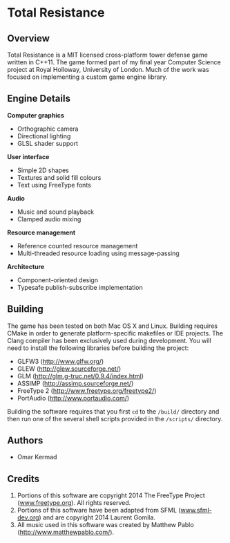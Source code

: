 Total Resistance
================

Overview
--------

Total Resistance is a MIT licensed cross-platform tower defense game written in C++11. The game formed part of my final year Computer Science project at Royal Holloway, University of London. Much of the work was focused on implementing a custom game engine library.

Engine Details
--------------

**Computer graphics**

 * Orthographic camera
 * Directional lighting
 * GLSL shader support

**User interface**

 * Simple 2D shapes
 * Textures and solid fill colours
 * Text using FreeType fonts

**Audio**

 * Music and sound playback
 * Clamped audio mixing

**Resource management**

 * Reference counted resource management
 * Multi-threaded resource loading using message-passing

**Architecture**

 * Component-oriented design
 * Typesafe publish-subscribe implementation

Building
--------

The game has been tested on both Mac OS X and Linux. Building requires CMake in order to generate platform-specific  makefiles or IDE projects. The Clang compiler has been exclusively used during development. You will need to install the following libraries before building the project:

 * GLFW3 (http://www.glfw.org/)
 * GLEW (http://glew.sourceforge.net/)
 * GLM (http://glm.g-truc.net/0.9.4/index.html)
 * ASSIMP (http://assimp.sourceforge.net/)
 * FreeType 2 (http://www.freetype.org/freetype2/)
 * PortAudio (http://www.portaudio.com/)
 
Building the software requires that you first `cd` to the `/build/` directory and then run one of the several shell scripts provided in the `/scripts/` directory.

Authors
-------

 * Omar Kermad

Credits
-------

1. Portions of this software are copyright 2014 The FreeType Project (www.freetype.org). All rights reserved.
2. Portions of this software have been adapted from SFML (www.sfml-dev.org) and are copyright 2014 Laurent Gomila.
3. All music used in this software was created by Matthew Pablo (http://www.matthewpablo.com/).
